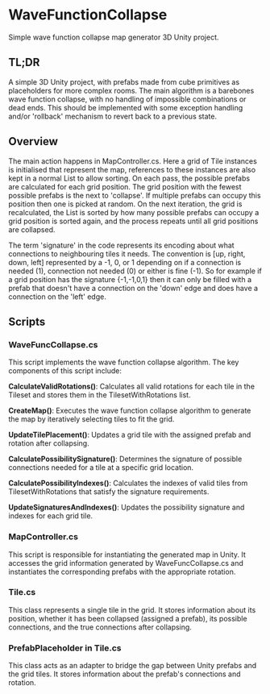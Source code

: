 # WaveFunctionCollapse
 Simple wave function collapse map generator 3D Unity project.

## TL;DR
A simple 3D Unity project, with prefabs made from cube primitives as placeholders for more complex rooms. The main algorithm is a barebones wave function collapse, with   no handling of impossible combinations or dead ends. This should be implemented with some exception handling and/or 'rollback' mechanism to revert back to a previous state.

## Overview
The main action happens in MapController.cs. Here a grid of Tile instances is initialised that represent the map, references to these instances are also kept in a normal List to allow sorting. On each pass, the possible prefabs are calculated for each grid position. The grid position with the fewest possible prefabs is the next to 'collapse'. If multiple prefabs can occupy this position then one is picked at random. On the next iteration, the grid is recalculated, the List is sorted by how many possible prefabs can occupy a grid position is sorted again, and the process repeats until all grid positions are collapsed.

The term 'signature' in the code represents its encoding about what connections to neighbouring tiles it needs. The convention is [up, right, down, left] represented by a -1, 0, or 1 depending on if a connection is needed (1), connection not needed (0) or either is fine (-1). So for example if a grid position has the signature {-1,-1,0,1} then it can only be filled with a prefab that doesn't have a connection on the 'down' edge and does have a connection on the 'left' edge.

## Scripts
### WaveFuncCollapse.cs

This script implements the wave function collapse algorithm. The key components of this script include:

**CalculateValidRotations()**: Calculates all valid rotations for each tile in the Tileset and stores them in the TilesetWithRotations list.

**CreateMap()**: Executes the wave function collapse algorithm to generate the map by iteratively selecting tiles to fit the grid.

**UpdateTilePlacement()**: Updates a grid tile with the assigned prefab and rotation after collapsing.

**CalculatePossibilitySignature()**: Determines the signature of possible connections needed for a tile at a specific grid location.

**CalculatePossibilityIndexes()**: Calculates the indexes of valid tiles from TilesetWithRotations that satisfy the signature requirements.

**UpdateSignaturesAndIndexes()**: Updates the possibility signature and indexes for each grid tile.

### MapController.cs

This script is responsible for instantiating the generated map in Unity. It accesses the grid information generated by WaveFuncCollapse.cs and instantiates the corresponding prefabs with the appropriate rotation.

### Tile.cs

This class represents a single tile in the grid. It stores information about its position, whether it has been collapsed (assigned a prefab), its possible connections, and the true connections after collapsing.

### PrefabPlaceholder in Tile.cs

This class acts as an adapter to bridge the gap between Unity prefabs and the grid tiles. It stores information about the prefab's connections and rotation.
